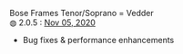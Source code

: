 Bose Frames Tenor/Soprano = Vedder</br>
&#9677; 2.0.5 : <a href="https://community.bose.com/t5/Bose-Frames/Tenor-Soprano-amp-Tempo-Firmware-Update-2-0-5-November-5th-2020/m-p/561762">Nov 05, 2020</a></br>
<ul>
  <li>Bug fixes & performance enhancements</li>
</li>
